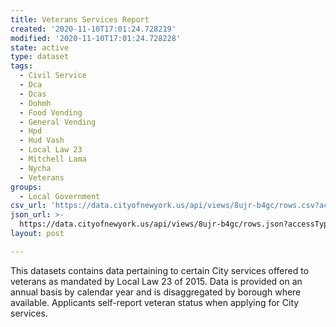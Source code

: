 ```yaml
---
title: Veterans Services Report
created: '2020-11-10T17:01:24.728219'
modified: '2020-11-10T17:01:24.728228'
state: active
type: dataset
tags:
  - Civil Service
  - Dca
  - Dcas
  - Dohmh
  - Food Vending
  - General Vending
  - Hpd
  - Hud Vash
  - Local Law 23
  - Mitchell Lama
  - Nycha
  - Veterans
groups:
  - Local Government
csv_url: 'https://data.cityofnewyork.us/api/views/8ujr-b4gc/rows.csv?accessType=DOWNLOAD'
json_url: >-
  https://data.cityofnewyork.us/api/views/8ujr-b4gc/rows.json?accessType=DOWNLOAD
layout: post

---
```

This datasets contains data pertaining to certain City services offered to veterans as mandated by Local Law 23 of 2015. Data is provided on an annual basis by calendar year and is disaggregated by borough where available. Applicants self-report veteran status when applying for City services.
